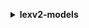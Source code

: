 **<details ><summary style="color:none;">lexv2-models</summary><blockquote>**

- **<details><summary style="color:none;"><b><u>build-bot-locale</b></u></summary><blockquote>**

  * **<p style="color:none;">--bot-id</p>**
  * **<p style="color:none;">--bot-version</p>**
  * **<p style="color:none;">--locale-id</p>**
  * **<p style="color:none;">--cli-input-json</p>**
  * **<p style="color:none;">--cli-input-yaml</p>**
  * **<p style="color:none;">--generate-cli-skeleton</p>**

  </br>

  <p style="color:red;">**Description**</p>

  </br>

  ## **Examples**

  ```bash

  ```
  ```json

  ```

  </br>

- **<details><summary style="color:none;"><b><u>create-bot</b></u></summary><blockquote>**

  * **<p style="color:none;">--bot-name</p>**
  * **<p style="color:none;">--description</p>**
  * **<p style="color:none;">--role-arn</p>**
  * **<p style="color:none;">--data-privacy</p>**
  * **<p style="color:none;">--idle-session-ttl-in-seconds</p>**
  * **<p style="color:none;">--bot-tags</p>**
  * **<p style="color:none;">--test-bot-alias-tags</p>**
  * **<p style="color:none;">--cli-input-json</p>**
  * **<p style="color:none;">--cli-input-yaml</p>**
  * **<p style="color:none;">--generate-cli-skeleton</p>**

  </br>

  <p style="color:red;">**Description**</p>

  </br>

  ## **Examples**

  ```bash

  ```
  ```json

  ```

  </br>

- **<details><summary style="color:none;"><b><u>create-bot-alias</b></u></summary><blockquote>**

  * **<p style="color:none;">--bot-alias-name</p>**
  * **<p style="color:none;">--description</p>**
  * **<p style="color:none;">--bot-version</p>**
  * **<p style="color:none;">--bot-alias-locale-settings</p>**
  * **<p style="color:none;">--conversation-log-settings</p>**
  * **<p style="color:none;">--sentiment-analysis-settings</p>**
  * **<p style="color:none;">--bot-id</p>**
  * **<p style="color:none;">--tags</p>**
  * **<p style="color:none;">--cli-input-json</p>**
  * **<p style="color:none;">--cli-input-yaml</p>**
  * **<p style="color:none;">--generate-cli-skeleton</p>**

  </br>

  <p style="color:red;">**Description**</p>

  </br>

  ## **Examples**

  ```bash

  ```
  ```json

  ```

  </br>

- **<details><summary style="color:none;"><b><u>create-bot-locale</b></u></summary><blockquote>**

  * **<p style="color:none;">--bot-id</p>**
  * **<p style="color:none;">--bot-version</p>**
  * **<p style="color:none;">--locale-id</p>**
  * **<p style="color:none;">--description</p>**
  * **<p style="color:none;">--nlu-intent-confidence-threshold</p>**
  * **<p style="color:none;">--voice-settings</p>**
  * **<p style="color:none;">--cli-input-json</p>**
  * **<p style="color:none;">--cli-input-yaml</p>**
  * **<p style="color:none;">--generate-cli-skeleton</p>**

  </br>

  <p style="color:red;">**Description**</p>

  </br>

  ## **Examples**

  ```bash

  ```
  ```json

  ```

  </br>

- **<details><summary style="color:none;"><b><u>create-bot-version</b></u></summary><blockquote>**

  * **<p style="color:none;">--bot-id</p>**
  * **<p style="color:none;">--description</p>**
  * **<p style="color:none;">--bot-version-locale-specification</p>**
  * **<p style="color:none;">--cli-input-json</p>**
  * **<p style="color:none;">--cli-input-yaml</p>**
  * **<p style="color:none;">--generate-cli-skeleton</p>**

  </br>

  <p style="color:red;">**Description**</p>

  </br>

  ## **Examples**

  ```bash

  ```
  ```json

  ```

  </br>

- **<details><summary style="color:none;"><b><u>create-export</b></u></summary><blockquote>**

  * **<p style="color:none;">--resource-specification</p>**
  * **<p style="color:none;">--file-format</p>**
  * **<p style="color:none;">--file-password</p>**
  * **<p style="color:none;">--cli-input-json</p>**
  * **<p style="color:none;">--cli-input-yaml</p>**
  * **<p style="color:none;">--generate-cli-skeleton</p>**

  </br>

  <p style="color:red;">**Description**</p>

  </br>

  ## **Examples**

  ```bash

  ```
  ```json

  ```

  </br>

- **<details><summary style="color:none;"><b><u>create-intent</b></u></summary><blockquote>**

  * **<p style="color:none;">--intent-name</p>**
  * **<p style="color:none;">--description</p>**
  * **<p style="color:none;">--parent-intent-signature</p>**
  * **<p style="color:none;">--sample-utterances</p>**
  * **<p style="color:none;">--dialog-code-hook</p>**
  * **<p style="color:none;">--fulfillment-code-hook</p>**
  * **<p style="color:none;">--intent-confirmation-setting</p>**
  * **<p style="color:none;">--intent-closing-setting</p>**
  * **<p style="color:none;">--input-contexts</p>**
  * **<p style="color:none;">--output-contexts</p>**
  * **<p style="color:none;">--kendra-configuration</p>**
  * **<p style="color:none;">--bot-id</p>**
  * **<p style="color:none;">--bot-version</p>**
  * **<p style="color:none;">--locale-id</p>**
  * **<p style="color:none;">--cli-input-json</p>**
  * **<p style="color:none;">--cli-input-yaml</p>**
  * **<p style="color:none;">--generate-cli-skeleton</p>**

  </br>

  <p style="color:red;">**Description**</p>

  </br>

  ## **Examples**

  ```bash

  ```
  ```json

  ```

  </br>

- **<details><summary style="color:none;"><b><u>create-resource-policy</b></u></summary><blockquote>**

  * **<p style="color:none;">--resource-arn</p>**
  * **<p style="color:none;">--policy</p>**
  * **<p style="color:none;">--cli-input-json</p>**
  * **<p style="color:none;">--cli-input-yaml</p>**
  * **<p style="color:none;">--generate-cli-skeleton</p>**

  </br>

  <p style="color:red;">**Description**</p>

  </br>

  ## **Examples**

  ```bash

  ```
  ```json

  ```

  </br>

- **<details><summary style="color:none;"><b><u>create-resource-policy-statement</b></u></summary><blockquote>**

  * **<p style="color:none;">--resource-arn</p>**
  * **<p style="color:none;">--statement-id</p>**
  * **<p style="color:none;">--effect</p>**
  * **<p style="color:none;">--principal</p>**
  * **<p style="color:none;">--action</p>**
  * **<p style="color:none;">--condition</p>**
  * **<p style="color:none;">--expected-revision-id</p>**
  * **<p style="color:none;">--cli-input-json</p>**
  * **<p style="color:none;">--cli-input-yaml</p>**
  * **<p style="color:none;">--generate-cli-skeleton</p>**

  </br>

  <p style="color:red;">**Description**</p>

  </br>

  ## **Examples**

  ```bash

  ```
  ```json

  ```

  </br>

- **<details><summary style="color:none;"><b><u>create-slot</b></u></summary><blockquote>**

  * **<p style="color:none;">--slot-name</p>**
  * **<p style="color:none;">--description</p>**
  * **<p style="color:none;">--slot-type-id</p>**
  * **<p style="color:none;">--value-elicitation-setting</p>**
  * **<p style="color:none;">--obfuscation-setting</p>**
  * **<p style="color:none;">--bot-id</p>**
  * **<p style="color:none;">--bot-version</p>**
  * **<p style="color:none;">--locale-id</p>**
  * **<p style="color:none;">--intent-id</p>**
  * **<p style="color:none;">--multiple-values-setting</p>**
  * **<p style="color:none;">--cli-input-json</p>**
  * **<p style="color:none;">--cli-input-yaml</p>**
  * **<p style="color:none;">--generate-cli-skeleton</p>**

  </br>

  <p style="color:red;">**Description**</p>

  </br>

  ## **Examples**

  ```bash

  ```
  ```json

  ```

  </br>

- **<details><summary style="color:none;"><b><u>create-slot-type</b></u></summary><blockquote>**

  * **<p style="color:none;">--slot-type-name</p>**
  * **<p style="color:none;">--description</p>**
  * **<p style="color:none;">--slot-type-values</p>**
  * **<p style="color:none;">--value-selection-setting</p>**
  * **<p style="color:none;">--parent-slot-type-signature</p>**
  * **<p style="color:none;">--bot-id</p>**
  * **<p style="color:none;">--bot-version</p>**
  * **<p style="color:none;">--locale-id</p>**
  * **<p style="color:none;">--cli-input-json</p>**
  * **<p style="color:none;">--cli-input-yaml</p>**
  * **<p style="color:none;">--generate-cli-skeleton</p>**

  </br>

  <p style="color:red;">**Description**</p>

  </br>

  ## **Examples**

  ```bash

  ```
  ```json

  ```

  </br>

- **<details><summary style="color:none;"><b><u>create-upload-url</b></u></summary><blockquote>**

  * **<p style="color:none;">--cli-input-json</p>**
  * **<p style="color:none;">--cli-input-yaml</p>**
  * **<p style="color:none;">--generate-cli-skeleton</p>**

  </br>

  <p style="color:red;">**Description**</p>

  </br>

  ## **Examples**

  ```bash

  ```
  ```json

  ```

  </br>

- **<details><summary style="color:none;"><b><u>delete-bot</b></u></summary><blockquote>**

  * **<p style="color:none;">--bot-id</p>**
  * **<p style="color:none;">--skip-resource-in-use-check</p>**
  * **<p style="color:none;">--no-skip-resource-in-use-check</p>**
  * **<p style="color:none;">--cli-input-json</p>**
  * **<p style="color:none;">--cli-input-yaml</p>**
  * **<p style="color:none;">--generate-cli-skeleton</p>**

  </br>

  <p style="color:red;">**Description**</p>

  </br>

  ## **Examples**

  ```bash

  ```
  ```json

  ```

  </br>

- **<details><summary style="color:none;"><b><u>delete-bot-alias</b></u></summary><blockquote>**

  * **<p style="color:none;">--bot-alias-id</p>**
  * **<p style="color:none;">--bot-id</p>**
  * **<p style="color:none;">--skip-resource-in-use-check</p>**
  * **<p style="color:none;">--no-skip-resource-in-use-check</p>**
  * **<p style="color:none;">--cli-input-json</p>**
  * **<p style="color:none;">--cli-input-yaml</p>**
  * **<p style="color:none;">--generate-cli-skeleton</p>**

  </br>

  <p style="color:red;">**Description**</p>

  </br>

  ## **Examples**

  ```bash

  ```
  ```json

  ```

  </br>

- **<details><summary style="color:none;"><b><u>delete-bot-locale</b></u></summary><blockquote>**

  * **<p style="color:none;">--bot-id</p>**
  * **<p style="color:none;">--bot-version</p>**
  * **<p style="color:none;">--locale-id</p>**
  * **<p style="color:none;">--cli-input-json</p>**
  * **<p style="color:none;">--cli-input-yaml</p>**
  * **<p style="color:none;">--generate-cli-skeleton</p>**

  </br>

  <p style="color:red;">**Description**</p>

  </br>

  ## **Examples**

  ```bash

  ```
  ```json

  ```

  </br>

- **<details><summary style="color:none;"><b><u>delete-bot-version</b></u></summary><blockquote>**

  * **<p style="color:none;">--bot-id</p>**
  * **<p style="color:none;">--bot-version</p>**
  * **<p style="color:none;">--skip-resource-in-use-check</p>**
  * **<p style="color:none;">--no-skip-resource-in-use-check</p>**
  * **<p style="color:none;">--cli-input-json</p>**
  * **<p style="color:none;">--cli-input-yaml</p>**
  * **<p style="color:none;">--generate-cli-skeleton</p>**

  </br>

  <p style="color:red;">**Description**</p>

  </br>

  ## **Examples**

  ```bash

  ```
  ```json

  ```

  </br>

- **<details><summary style="color:none;"><b><u>delete-export</b></u></summary><blockquote>**

  * **<p style="color:none;">--export-id</p>**
  * **<p style="color:none;">--cli-input-json</p>**
  * **<p style="color:none;">--cli-input-yaml</p>**
  * **<p style="color:none;">--generate-cli-skeleton</p>**

  </br>

  <p style="color:red;">**Description**</p>

  </br>

  ## **Examples**

  ```bash

  ```
  ```json

  ```

  </br>

- **<details><summary style="color:none;"><b><u>delete-import</b></u></summary><blockquote>**

  * **<p style="color:none;">--import-id</p>**
  * **<p style="color:none;">--cli-input-json</p>**
  * **<p style="color:none;">--cli-input-yaml</p>**
  * **<p style="color:none;">--generate-cli-skeleton</p>**

  </br>

  <p style="color:red;">**Description**</p>

  </br>

  ## **Examples**

  ```bash

  ```
  ```json

  ```

  </br>

- **<details><summary style="color:none;"><b><u>delete-intent</b></u></summary><blockquote>**

  * **<p style="color:none;">--intent-id</p>**
  * **<p style="color:none;">--bot-id</p>**
  * **<p style="color:none;">--bot-version</p>**
  * **<p style="color:none;">--locale-id</p>**
  * **<p style="color:none;">--cli-input-json</p>**
  * **<p style="color:none;">--cli-input-yaml</p>**
  * **<p style="color:none;">--generate-cli-skeleton</p>**

  </br>

  <p style="color:red;">**Description**</p>

  </br>

  ## **Examples**

  ```bash

  ```
  ```json

  ```

  </br>

- **<details><summary style="color:none;"><b><u>delete-resource-policy</b></u></summary><blockquote>**

  * **<p style="color:none;">--resource-arn</p>**
  * **<p style="color:none;">--expected-revision-id</p>**
  * **<p style="color:none;">--cli-input-json</p>**
  * **<p style="color:none;">--cli-input-yaml</p>**
  * **<p style="color:none;">--generate-cli-skeleton</p>**

  </br>

  <p style="color:red;">**Description**</p>

  </br>

  ## **Examples**

  ```bash

  ```
  ```json

  ```

  </br>

- **<details><summary style="color:none;"><b><u>delete-resource-policy-statement</b></u></summary><blockquote>**

  * **<p style="color:none;">--resource-arn</p>**
  * **<p style="color:none;">--statement-id</p>**
  * **<p style="color:none;">--expected-revision-id</p>**
  * **<p style="color:none;">--cli-input-json</p>**
  * **<p style="color:none;">--cli-input-yaml</p>**
  * **<p style="color:none;">--generate-cli-skeleton</p>**

  </br>

  <p style="color:red;">**Description**</p>

  </br>

  ## **Examples**

  ```bash

  ```
  ```json

  ```

  </br>

- **<details><summary style="color:none;"><b><u>delete-slot</b></u></summary><blockquote>**

  * **<p style="color:none;">--slot-id</p>**
  * **<p style="color:none;">--bot-id</p>**
  * **<p style="color:none;">--bot-version</p>**
  * **<p style="color:none;">--locale-id</p>**
  * **<p style="color:none;">--intent-id</p>**
  * **<p style="color:none;">--cli-input-json</p>**
  * **<p style="color:none;">--cli-input-yaml</p>**
  * **<p style="color:none;">--generate-cli-skeleton</p>**

  </br>

  <p style="color:red;">**Description**</p>

  </br>

  ## **Examples**

  ```bash

  ```
  ```json

  ```

  </br>

- **<details><summary style="color:none;"><b><u>delete-slot-type</b></u></summary><blockquote>**

  * **<p style="color:none;">--slot-type-id</p>**
  * **<p style="color:none;">--bot-id</p>**
  * **<p style="color:none;">--bot-version</p>**
  * **<p style="color:none;">--locale-id</p>**
  * **<p style="color:none;">--skip-resource-in-use-check</p>**
  * **<p style="color:none;">--no-skip-resource-in-use-check</p>**
  * **<p style="color:none;">--cli-input-json</p>**
  * **<p style="color:none;">--cli-input-yaml</p>**
  * **<p style="color:none;">--generate-cli-skeleton</p>**

  </br>

  <p style="color:red;">**Description**</p>

  </br>

  ## **Examples**

  ```bash

  ```
  ```json

  ```

  </br>

- **<details><summary style="color:none;"><b><u>describe-bot</b></u></summary><blockquote>**

  * **<p style="color:none;">--bot-id</p>**
  * **<p style="color:none;">--cli-input-json</p>**
  * **<p style="color:none;">--cli-input-yaml</p>**
  * **<p style="color:none;">--generate-cli-skeleton</p>**

  </br>

  <p style="color:red;">**Description**</p>

  </br>

  ## **Examples**

  ```bash

  ```
  ```json

  ```

  </br>

- **<details><summary style="color:none;"><b><u>describe-bot-alias</b></u></summary><blockquote>**

  * **<p style="color:none;">--bot-alias-id</p>**
  * **<p style="color:none;">--bot-id</p>**
  * **<p style="color:none;">--cli-input-json</p>**
  * **<p style="color:none;">--cli-input-yaml</p>**
  * **<p style="color:none;">--generate-cli-skeleton</p>**

  </br>

  <p style="color:red;">**Description**</p>

  </br>

  ## **Examples**

  ```bash

  ```
  ```json

  ```

  </br>

- **<details><summary style="color:none;"><b><u>describe-bot-locale</b></u></summary><blockquote>**

  * **<p style="color:none;">--bot-id</p>**
  * **<p style="color:none;">--bot-version</p>**
  * **<p style="color:none;">--locale-id</p>**
  * **<p style="color:none;">--cli-input-json</p>**
  * **<p style="color:none;">--cli-input-yaml</p>**
  * **<p style="color:none;">--generate-cli-skeleton</p>**

  </br>

  <p style="color:red;">**Description**</p>

  </br>

  ## **Examples**

  ```bash

  ```
  ```json

  ```

  </br>

- **<details><summary style="color:none;"><b><u>describe-bot-version</b></u></summary><blockquote>**

  * **<p style="color:none;">--bot-id</p>**
  * **<p style="color:none;">--bot-version</p>**
  * **<p style="color:none;">--cli-input-json</p>**
  * **<p style="color:none;">--cli-input-yaml</p>**
  * **<p style="color:none;">--generate-cli-skeleton</p>**

  </br>

  <p style="color:red;">**Description**</p>

  </br>

  ## **Examples**

  ```bash

  ```
  ```json

  ```

  </br>

- **<details><summary style="color:none;"><b><u>describe-export</b></u></summary><blockquote>**

  * **<p style="color:none;">--export-id</p>**
  * **<p style="color:none;">--cli-input-json</p>**
  * **<p style="color:none;">--cli-input-yaml</p>**
  * **<p style="color:none;">--generate-cli-skeleton</p>**

  </br>

  <p style="color:red;">**Description**</p>

  </br>

  ## **Examples**

  ```bash

  ```
  ```json

  ```

  </br>

- **<details><summary style="color:none;"><b><u>describe-import</b></u></summary><blockquote>**

  * **<p style="color:none;">--import-id</p>**
  * **<p style="color:none;">--cli-input-json</p>**
  * **<p style="color:none;">--cli-input-yaml</p>**
  * **<p style="color:none;">--generate-cli-skeleton</p>**

  </br>

  <p style="color:red;">**Description**</p>

  </br>

  ## **Examples**

  ```bash

  ```
  ```json

  ```

  </br>

- **<details><summary style="color:none;"><b><u>describe-intent</b></u></summary><blockquote>**

  * **<p style="color:none;">--intent-id</p>**
  * **<p style="color:none;">--bot-id</p>**
  * **<p style="color:none;">--bot-version</p>**
  * **<p style="color:none;">--locale-id</p>**
  * **<p style="color:none;">--cli-input-json</p>**
  * **<p style="color:none;">--cli-input-yaml</p>**
  * **<p style="color:none;">--generate-cli-skeleton</p>**

  </br>

  <p style="color:red;">**Description**</p>

  </br>

  ## **Examples**

  ```bash

  ```
  ```json

  ```

  </br>

- **<details><summary style="color:none;"><b><u>describe-resource-policy</b></u></summary><blockquote>**

  * **<p style="color:none;">--resource-arn</p>**
  * **<p style="color:none;">--cli-input-json</p>**
  * **<p style="color:none;">--cli-input-yaml</p>**
  * **<p style="color:none;">--generate-cli-skeleton</p>**

  </br>

  <p style="color:red;">**Description**</p>

  </br>

  ## **Examples**

  ```bash

  ```
  ```json

  ```

  </br>

- **<details><summary style="color:none;"><b><u>describe-slot</b></u></summary><blockquote>**

  * **<p style="color:none;">--slot-id</p>**
  * **<p style="color:none;">--bot-id</p>**
  * **<p style="color:none;">--bot-version</p>**
  * **<p style="color:none;">--locale-id</p>**
  * **<p style="color:none;">--intent-id</p>**
  * **<p style="color:none;">--cli-input-json</p>**
  * **<p style="color:none;">--cli-input-yaml</p>**
  * **<p style="color:none;">--generate-cli-skeleton</p>**

  </br>

  <p style="color:red;">**Description**</p>

  </br>

  ## **Examples**

  ```bash

  ```
  ```json

  ```

  </br>

- **<details><summary style="color:none;"><b><u>describe-slot-type</b></u></summary><blockquote>**

  * **<p style="color:none;">--slot-type-id</p>**
  * **<p style="color:none;">--bot-id</p>**
  * **<p style="color:none;">--bot-version</p>**
  * **<p style="color:none;">--locale-id</p>**
  * **<p style="color:none;">--cli-input-json</p>**
  * **<p style="color:none;">--cli-input-yaml</p>**
  * **<p style="color:none;">--generate-cli-skeleton</p>**

  </br>

  <p style="color:red;">**Description**</p>

  </br>

  ## **Examples**

  ```bash

  ```
  ```json

  ```

  </br>

- **<details><summary style="color:none;"><b><u>help</b></u></summary><blockquote>**

  * **<p style="color:none;"></p>**

  </br>

  <p style="color:red;">**Description**</p>

  </br>

  ## **Examples**

  ```bash

  ```
  ```json

  ```

  </br>

- **<details><summary style="color:none;"><b><u>list-bot-aliases</b></u></summary><blockquote>**

  * **<p style="color:none;">--bot-id</p>**
  * **<p style="color:none;">--max-results</p>**
  * **<p style="color:none;">--next-token</p>**
  * **<p style="color:none;">--cli-input-json</p>**
  * **<p style="color:none;">--cli-input-yaml</p>**
  * **<p style="color:none;">--generate-cli-skeleton</p>**

  </br>

  <p style="color:red;">**Description**</p>

  </br>

  ## **Examples**

  ```bash

  ```
  ```json

  ```

  </br>

- **<details><summary style="color:none;"><b><u>list-bot-locales</b></u></summary><blockquote>**

  * **<p style="color:none;">--bot-id</p>**
  * **<p style="color:none;">--bot-version</p>**
  * **<p style="color:none;">--sort-by</p>**
  * **<p style="color:none;">--filters</p>**
  * **<p style="color:none;">--max-results</p>**
  * **<p style="color:none;">--next-token</p>**
  * **<p style="color:none;">--cli-input-json</p>**
  * **<p style="color:none;">--cli-input-yaml</p>**
  * **<p style="color:none;">--generate-cli-skeleton</p>**

  </br>

  <p style="color:red;">**Description**</p>

  </br>

  ## **Examples**

  ```bash

  ```
  ```json

  ```

  </br>

- **<details><summary style="color:none;"><b><u>list-bots</b></u></summary><blockquote>**

  * **<p style="color:none;">--sort-by</p>**
  * **<p style="color:none;">--filters</p>**
  * **<p style="color:none;">--max-results</p>**
  * **<p style="color:none;">--next-token</p>**
  * **<p style="color:none;">--cli-input-json</p>**
  * **<p style="color:none;">--cli-input-yaml</p>**
  * **<p style="color:none;">--generate-cli-skeleton</p>**

  </br>

  <p style="color:red;">**Description**</p>

  </br>

  ## **Examples**

  ```bash

  ```
  ```json

  ```

  </br>

- **<details><summary style="color:none;"><b><u>list-bot-versions</b></u></summary><blockquote>**

  * **<p style="color:none;">--bot-id</p>**
  * **<p style="color:none;">--sort-by</p>**
  * **<p style="color:none;">--max-results</p>**
  * **<p style="color:none;">--next-token</p>**
  * **<p style="color:none;">--cli-input-json</p>**
  * **<p style="color:none;">--cli-input-yaml</p>**
  * **<p style="color:none;">--generate-cli-skeleton</p>**

  </br>

  <p style="color:red;">**Description**</p>

  </br>

  ## **Examples**

  ```bash

  ```
  ```json

  ```

  </br>

- **<details><summary style="color:none;"><b><u>list-built-in-intents</b></u></summary><blockquote>**

  * **<p style="color:none;">--locale-id</p>**
  * **<p style="color:none;">--sort-by</p>**
  * **<p style="color:none;">--max-results</p>**
  * **<p style="color:none;">--next-token</p>**
  * **<p style="color:none;">--cli-input-json</p>**
  * **<p style="color:none;">--cli-input-yaml</p>**
  * **<p style="color:none;">--generate-cli-skeleton</p>**

  </br>

  <p style="color:red;">**Description**</p>

  </br>

  ## **Examples**

  ```bash

  ```
  ```json

  ```

  </br>

- **<details><summary style="color:none;"><b><u>list-built-in-slot-types</b></u></summary><blockquote>**

  * **<p style="color:none;">--locale-id</p>**
  * **<p style="color:none;">--sort-by</p>**
  * **<p style="color:none;">--max-results</p>**
  * **<p style="color:none;">--next-token</p>**
  * **<p style="color:none;">--cli-input-json</p>**
  * **<p style="color:none;">--cli-input-yaml</p>**
  * **<p style="color:none;">--generate-cli-skeleton</p>**

  </br>

  <p style="color:red;">**Description**</p>

  </br>

  ## **Examples**

  ```bash

  ```
  ```json

  ```

  </br>

- **<details><summary style="color:none;"><b><u>list-exports</b></u></summary><blockquote>**

  * **<p style="color:none;">--bot-id</p>**
  * **<p style="color:none;">--bot-version</p>**
  * **<p style="color:none;">--sort-by</p>**
  * **<p style="color:none;">--filters</p>**
  * **<p style="color:none;">--max-results</p>**
  * **<p style="color:none;">--next-token</p>**
  * **<p style="color:none;">--cli-input-json</p>**
  * **<p style="color:none;">--cli-input-yaml</p>**
  * **<p style="color:none;">--generate-cli-skeleton</p>**

  </br>

  <p style="color:red;">**Description**</p>

  </br>

  ## **Examples**

  ```bash

  ```
  ```json

  ```

  </br>

- **<details><summary style="color:none;"><b><u>list-imports</b></u></summary><blockquote>**

  * **<p style="color:none;">--bot-id</p>**
  * **<p style="color:none;">--bot-version</p>**
  * **<p style="color:none;">--sort-by</p>**
  * **<p style="color:none;">--filters</p>**
  * **<p style="color:none;">--max-results</p>**
  * **<p style="color:none;">--next-token</p>**
  * **<p style="color:none;">--cli-input-json</p>**
  * **<p style="color:none;">--cli-input-yaml</p>**
  * **<p style="color:none;">--generate-cli-skeleton</p>**

  </br>

  <p style="color:red;">**Description**</p>

  </br>

  ## **Examples**

  ```bash

  ```
  ```json

  ```

  </br>

- **<details><summary style="color:none;"><b><u>list-intents</b></u></summary><blockquote>**

  * **<p style="color:none;">--bot-id</p>**
  * **<p style="color:none;">--bot-version</p>**
  * **<p style="color:none;">--locale-id</p>**
  * **<p style="color:none;">--sort-by</p>**
  * **<p style="color:none;">--filters</p>**
  * **<p style="color:none;">--max-results</p>**
  * **<p style="color:none;">--next-token</p>**
  * **<p style="color:none;">--cli-input-json</p>**
  * **<p style="color:none;">--cli-input-yaml</p>**
  * **<p style="color:none;">--generate-cli-skeleton</p>**

  </br>

  <p style="color:red;">**Description**</p>

  </br>

  ## **Examples**

  ```bash

  ```
  ```json

  ```

  </br>

- **<details><summary style="color:none;"><b><u>list-slots</b></u></summary><blockquote>**

  * **<p style="color:none;">--bot-id</p>**
  * **<p style="color:none;">--bot-version</p>**
  * **<p style="color:none;">--locale-id</p>**
  * **<p style="color:none;">--intent-id</p>**
  * **<p style="color:none;">--sort-by</p>**
  * **<p style="color:none;">--filters</p>**
  * **<p style="color:none;">--max-results</p>**
  * **<p style="color:none;">--next-token</p>**
  * **<p style="color:none;">--cli-input-json</p>**
  * **<p style="color:none;">--cli-input-yaml</p>**
  * **<p style="color:none;">--generate-cli-skeleton</p>**

  </br>

  <p style="color:red;">**Description**</p>

  </br>

  ## **Examples**

  ```bash

  ```
  ```json

  ```

  </br>

- **<details><summary style="color:none;"><b><u>list-slot-types</b></u></summary><blockquote>**

  * **<p style="color:none;">--bot-id</p>**
  * **<p style="color:none;">--bot-version</p>**
  * **<p style="color:none;">--locale-id</p>**
  * **<p style="color:none;">--sort-by</p>**
  * **<p style="color:none;">--filters</p>**
  * **<p style="color:none;">--max-results</p>**
  * **<p style="color:none;">--next-token</p>**
  * **<p style="color:none;">--cli-input-json</p>**
  * **<p style="color:none;">--cli-input-yaml</p>**
  * **<p style="color:none;">--generate-cli-skeleton</p>**

  </br>

  <p style="color:red;">**Description**</p>

  </br>

  ## **Examples**

  ```bash

  ```
  ```json

  ```

  </br>

- **<details><summary style="color:none;"><b><u>list-tags-for-resource</b></u></summary><blockquote>**

  * **<p style="color:none;">--resource-arn</p>**
  * **<p style="color:none;">--cli-input-json</p>**
  * **<p style="color:none;">--cli-input-yaml</p>**
  * **<p style="color:none;">--generate-cli-skeleton</p>**

  </br>

  <p style="color:red;">**Description**</p>

  </br>

  ## **Examples**

  ```bash

  ```
  ```json

  ```

  </br>

- **<details><summary style="color:none;"><b><u>start-import</b></u></summary><blockquote>**

  * **<p style="color:none;">--import-id</p>**
  * **<p style="color:none;">--resource-specification</p>**
  * **<p style="color:none;">--merge-strategy</p>**
  * **<p style="color:none;">--file-password</p>**
  * **<p style="color:none;">--cli-input-json</p>**
  * **<p style="color:none;">--cli-input-yaml</p>**
  * **<p style="color:none;">--generate-cli-skeleton</p>**

  </br>

  <p style="color:red;">**Description**</p>

  </br>

  ## **Examples**

  ```bash

  ```
  ```json

  ```

  </br>

- **<details><summary style="color:none;"><b><u>tag-resource</b></u></summary><blockquote>**

  * **<p style="color:none;">--resource-arn</p>**
  * **<p style="color:none;">--tags</p>**
  * **<p style="color:none;">--cli-input-json</p>**
  * **<p style="color:none;">--cli-input-yaml</p>**
  * **<p style="color:none;">--generate-cli-skeleton</p>**

  </br>

  <p style="color:red;">**Description**</p>

  </br>

  ## **Examples**

  ```bash

  ```
  ```json

  ```

  </br>

- **<details><summary style="color:none;"><b><u>untag-resource</b></u></summary><blockquote>**

  * **<p style="color:none;">--resource-arn</p>**
  * **<p style="color:none;">--tag-keys</p>**
  * **<p style="color:none;">--cli-input-json</p>**
  * **<p style="color:none;">--cli-input-yaml</p>**
  * **<p style="color:none;">--generate-cli-skeleton</p>**

  </br>

  <p style="color:red;">**Description**</p>

  </br>

  ## **Examples**

  ```bash

  ```
  ```json

  ```

  </br>

- **<details><summary style="color:none;"><b><u>update-bot</b></u></summary><blockquote>**

  * **<p style="color:none;">--bot-id</p>**
  * **<p style="color:none;">--bot-name</p>**
  * **<p style="color:none;">--description</p>**
  * **<p style="color:none;">--role-arn</p>**
  * **<p style="color:none;">--data-privacy</p>**
  * **<p style="color:none;">--idle-session-ttl-in-seconds</p>**
  * **<p style="color:none;">--cli-input-json</p>**
  * **<p style="color:none;">--cli-input-yaml</p>**
  * **<p style="color:none;">--generate-cli-skeleton</p>**

  </br>

  <p style="color:red;">**Description**</p>

  </br>

  ## **Examples**

  ```bash

  ```
  ```json

  ```

  </br>

- **<details><summary style="color:none;"><b><u>update-bot-alias</b></u></summary><blockquote>**

  * **<p style="color:none;">--bot-alias-id</p>**
  * **<p style="color:none;">--bot-alias-name</p>**
  * **<p style="color:none;">--description</p>**
  * **<p style="color:none;">--bot-version</p>**
  * **<p style="color:none;">--bot-alias-locale-settings</p>**
  * **<p style="color:none;">--conversation-log-settings</p>**
  * **<p style="color:none;">--sentiment-analysis-settings</p>**
  * **<p style="color:none;">--bot-id</p>**
  * **<p style="color:none;">--cli-input-json</p>**
  * **<p style="color:none;">--cli-input-yaml</p>**
  * **<p style="color:none;">--generate-cli-skeleton</p>**

  </br>

  <p style="color:red;">**Description**</p>

  </br>

  ## **Examples**

  ```bash

  ```
  ```json

  ```

  </br>

- **<details><summary style="color:none;"><b><u>update-bot-locale</b></u></summary><blockquote>**

  * **<p style="color:none;">--bot-id</p>**
  * **<p style="color:none;">--bot-version</p>**
  * **<p style="color:none;">--locale-id</p>**
  * **<p style="color:none;">--description</p>**
  * **<p style="color:none;">--nlu-intent-confidence-threshold</p>**
  * **<p style="color:none;">--voice-settings</p>**
  * **<p style="color:none;">--cli-input-json</p>**
  * **<p style="color:none;">--cli-input-yaml</p>**
  * **<p style="color:none;">--generate-cli-skeleton</p>**

  </br>

  <p style="color:red;">**Description**</p>

  </br>

  ## **Examples**

  ```bash

  ```
  ```json

  ```

  </br>

- **<details><summary style="color:none;"><b><u>update-export</b></u></summary><blockquote>**

  * **<p style="color:none;">--export-id</p>**
  * **<p style="color:none;">--file-password</p>**
  * **<p style="color:none;">--cli-input-json</p>**
  * **<p style="color:none;">--cli-input-yaml</p>**
  * **<p style="color:none;">--generate-cli-skeleton</p>**

  </br>

  <p style="color:red;">**Description**</p>

  </br>

  ## **Examples**

  ```bash

  ```
  ```json

  ```

  </br>

- **<details><summary style="color:none;"><b><u>update-intent</b></u></summary><blockquote>**

  * **<p style="color:none;">--intent-id</p>**
  * **<p style="color:none;">--intent-name</p>**
  * **<p style="color:none;">--description</p>**
  * **<p style="color:none;">--parent-intent-signature</p>**
  * **<p style="color:none;">--sample-utterances</p>**
  * **<p style="color:none;">--dialog-code-hook</p>**
  * **<p style="color:none;">--fulfillment-code-hook</p>**
  * **<p style="color:none;">--slot-priorities</p>**
  * **<p style="color:none;">--intent-confirmation-setting</p>**
  * **<p style="color:none;">--intent-closing-setting</p>**
  * **<p style="color:none;">--input-contexts</p>**
  * **<p style="color:none;">--output-contexts</p>**
  * **<p style="color:none;">--kendra-configuration</p>**
  * **<p style="color:none;">--bot-id</p>**
  * **<p style="color:none;">--bot-version</p>**
  * **<p style="color:none;">--locale-id</p>**
  * **<p style="color:none;">--cli-input-json</p>**
  * **<p style="color:none;">--cli-input-yaml</p>**
  * **<p style="color:none;">--generate-cli-skeleton</p>**

  </br>

  <p style="color:red;">**Description**</p>

  </br>

  ## **Examples**

  ```bash

  ```
  ```json

  ```

  </br>

- **<details><summary style="color:none;"><b><u>update-resource-policy</b></u></summary><blockquote>**

  * **<p style="color:none;">--resource-arn</p>**
  * **<p style="color:none;">--policy</p>**
  * **<p style="color:none;">--expected-revision-id</p>**
  * **<p style="color:none;">--cli-input-json</p>**
  * **<p style="color:none;">--cli-input-yaml</p>**
  * **<p style="color:none;">--generate-cli-skeleton</p>**

  </br>

  <p style="color:red;">**Description**</p>

  </br>

  ## **Examples**

  ```bash

  ```
  ```json

  ```

  </br>

- **<details><summary style="color:none;"><b><u>update-slot</b></u></summary><blockquote>**

  * **<p style="color:none;">--slot-id</p>**
  * **<p style="color:none;">--slot-name</p>**
  * **<p style="color:none;">--description</p>**
  * **<p style="color:none;">--slot-type-id</p>**
  * **<p style="color:none;">--value-elicitation-setting</p>**
  * **<p style="color:none;">--obfuscation-setting</p>**
  * **<p style="color:none;">--bot-id</p>**
  * **<p style="color:none;">--bot-version</p>**
  * **<p style="color:none;">--locale-id</p>**
  * **<p style="color:none;">--intent-id</p>**
  * **<p style="color:none;">--multiple-values-setting</p>**
  * **<p style="color:none;">--cli-input-json</p>**
  * **<p style="color:none;">--cli-input-yaml</p>**
  * **<p style="color:none;">--generate-cli-skeleton</p>**

  </br>

  <p style="color:red;">**Description**</p>

  </br>

  ## **Examples**

  ```bash

  ```
  ```json

  ```

  </br>

- **<details><summary style="color:none;"><b><u>update-slot-type</b></u></summary><blockquote>**

  * **<p style="color:none;">--slot-type-id</p>**
  * **<p style="color:none;">--slot-type-name</p>**
  * **<p style="color:none;">--description</p>**
  * **<p style="color:none;">--slot-type-values</p>**
  * **<p style="color:none;">--value-selection-setting</p>**
  * **<p style="color:none;">--parent-slot-type-signature</p>**
  * **<p style="color:none;">--bot-id</p>**
  * **<p style="color:none;">--bot-version</p>**
  * **<p style="color:none;">--locale-id</p>**
  * **<p style="color:none;">--cli-input-json</p>**
  * **<p style="color:none;">--cli-input-yaml</p>**
  * **<p style="color:none;">--generate-cli-skeleton</p>**

  </br>

  <p style="color:red;">**Description**</p>

  </br>

  ## **Examples**

  ```bash

  ```
  ```json

  ```

  </br>

</blockquote></details>
</blockquote></details>
</blockquote></details>
</blockquote></details>
</blockquote></details>
</blockquote></details>
</blockquote></details>
</blockquote></details>
</blockquote></details>
</blockquote></details>
</blockquote></details>
</blockquote></details>
</blockquote></details>
</blockquote></details>
</blockquote></details>
</blockquote></details>
</blockquote></details>
</blockquote></details>
</blockquote></details>
</blockquote></details>
</blockquote></details>
</blockquote></details>
</blockquote></details>
</blockquote></details>
</blockquote></details>
</blockquote></details>
</blockquote></details>
</blockquote></details>
</blockquote></details>
</blockquote></details>
</blockquote></details>
</blockquote></details>
</blockquote></details>
</blockquote></details>
</blockquote></details>
</blockquote></details>
</blockquote></details>
</blockquote></details>
</blockquote></details>
</blockquote></details>
</blockquote></details>
</blockquote></details>
</blockquote></details>
</blockquote></details>
</blockquote></details>
</blockquote></details>
</blockquote></details>
</blockquote></details>
</blockquote></details>
</blockquote></details>
</blockquote></details>
</blockquote></details>
</blockquote></details>
</blockquote></details>
</blockquote></details>
</blockquote></details>
</blockquote></details>
</blockquote></details>
